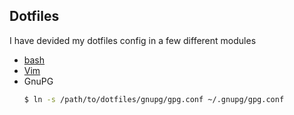 ## Dotfiles

I have devided my dotfiles config in a few different modules

* [bash](bash/)
* [Vim](vim/)
* GnuPG
    ```bash
    $ ln -s /path/to/dotfiles/gnupg/gpg.conf ~/.gnupg/gpg.conf
    ```
